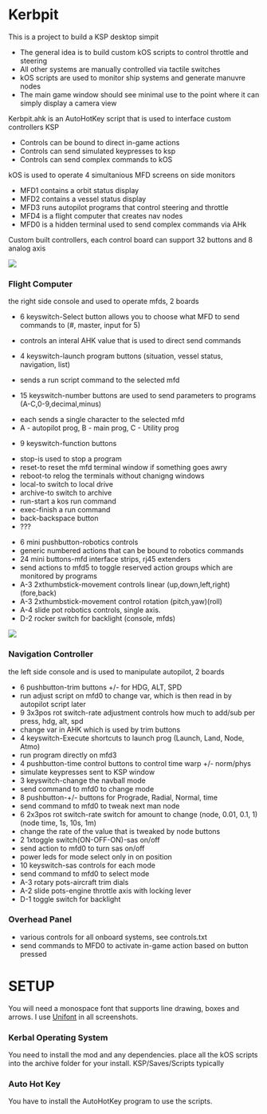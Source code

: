 # Kerbpit

This is a project to build a KSP desktop simpit 
  * The general idea is to build custom kOS scripts to control throttle and steering
  * All other systems are manually controlled via tactile switches
  * kOS scripts are used to monitor ship systems and generate manuvre nodes
  * The main game window should see minimal use to the point where it can simply display a camera view

Kerbpit.ahk is an AutoHotKey script that is used to interface custom controllers KSP
  * Controls can be bound to direct in-game actions
  * Controls can send simulated keypresses to ksp
  * Controls can send complex commands to kOS

kOS is used to operate 4 simultanious MFD screens on side monitors  
  * MFD1 contains a orbit status display
  * MFD2 contains a vessel status display
  * MFD3 runs autopilot programs that control steering and throttle
  * MFD4 is a flight computer that creates nav nodes
  * MFD0 is a hidden terminal used to send complex commands via AHk
  
Custom built controllers, each control board can support 32 buttons and 8 analog axis

![](https://i.imgur.com/1uO12jf.png)
### Flight Computer 
the right side console and used to operate mfds, 2 boards
* 6 keyswitch-Select button allows you to choose what MFD to send commands to (#, master, input for 5)
 - controls an interal AHK value that is used to direct send commands
* 4 keyswitch-launch program buttons (situation, vessel status, navigation, list)
 - sends a run script command to the selected mfd
* 15 keyswitch-number buttons are used to send parameters to programs (A-C,0-9,decimal,minus)
 - each sends a single character to the selected mfd
 - A - autopilot prog, B - main prog, C - Utility prog
* 9 keyswitch-function buttons
 - stop-is used to stop a program
 - reset-to reset the mfd terminal window if something goes awry
 - reboot-to relog the terminals without chanigng windows
 - local-to switch to local drive
 - archive-to switch to archive
 - run-start a kos run command
 - exec-finish a run command
 - back-backspace button
 - ???
* 6 mini pushbutton-robotics controls
 * generic numbered actions that can be bound to robotics commands
* 24 mini buttons-mfd interface strips, rj45 extenders
 * send actions to mfd5 to toggle reserved action groups which are monitored by programs
* A-3 2xthumbstick-movement controls linear (up,down,left,right)(fore,back)
 * A-3 2xthumbstick-movement control rotation (pitch,yaw)(roll)
 * A-4 slide pot robotics controls, single axis. 
 * D-2  rocker switch for backlight (console, mfds)
    
![](https://i.imgur.com/Vyx5rws.png)

### Navigation Controller 
the left side console and is used to manipulate autopilot, 2 boards
* 6 pushbutton-trim buttons +/- for HDG, ALT, SPD
 * run adjust script on mfd0 to change var, which is then read in by autopilot script later
* 9  3x3pos rot switch-rate adjustment controls how much to add/sub per press, hdg, alt, spd
 * change var in AHK which is used by trim buttons 
* 4 keyswitch-Execute shortcuts to launch prog (Launch, Land, Node, Atmo)
 * run program directly on mfd3
* 4 pushbutton-time control buttons to control time warp +/- norm/phys
 * simulate keypresses sent to KSP window
* 3 keyswitch-change the navball mode
 * send command to mfd0 to change mode
* 8 pushbutton-+/- buttons for Prograde, Radial, Normal, time
 * send command to mfd0 to tweak next man node
* 6  2x3pos rot switch-rate switch for amount to change (node, 0.01, 0.1, 1)(node time, 1s, 10s, 1m)
 * change the rate of the value that is tweaked by node buttons
* 2  1xtoggle switch(ON-OFF-ON)-sas on/off
 * send action to mfd0 to turn sas on/off
 * power leds for mode select only in on position
* 10 keyswitch-sas controls for each mode
 * send command to mfd0 to select mode          
* A-3 rotary pots-aircraft trim dials
 * A-2 slide pots-engine throttle axis with locking lever
 * D-1  toggle switch for backlight

### Overhead Panel
 * various controls for all onboard systems, see controls.txt
 * send commands to MFD0 to activate in-game action based on button pressed

# SETUP
You will need a monospace font that supports line drawing, boxes and arrows.  I use [Unifont](http://www.unifoundry.com/unifont/index.html) in all screenshots.  

### Kerbal Operating System
You need to install the mod and any dependencies. 
place all the kOS scripts into the archive folder for your install.  KSP/Saves/Scripts typically

### Auto Hot Key
You have to install the AutoHotKey program to use the scripts.  
